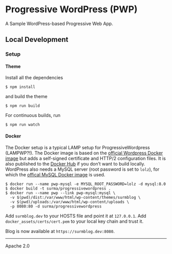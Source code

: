 # Progressive WordPress (PWP)

A Sample WordPress-based Progressive Web App.

## Local Development

### Setup

#### Theme

Install all the dependencies

```
$ npm install
```

and build the theme

```
$ npm run build
```

For continuous builds, run

```
$ npm run watch
```

#### Docker

The Docker setup is a typical LAMP setup for ProgressiveWordpress (LAMPWP?!). The Docker image is based on the [official Wordpress Docker image](https://hub.docker.com/_/wordpress/) but adds a self-signed certificate and HTTP/2 configuration files.  It is also published to the [Docker Hub](https://hub.docker.com/r/surma/progressivewordpress/) if you don’t want to build locally. WordPress also needs a  MySQL server (root password is set to `lolz`), for which the [offical MySQL Docker image](https://hub.docker.com/_/mysql/) is used.

```
$ docker run --name pwp-mysql -e MYSQL_ROOT_PASSWORD=lolz -d mysql:8.0
$ docker build -t surma/progressivewordpress .
$ docker run --name pwp --link pwp-mysql:mysql \
  -v $(pwd)/dist:/var/www/html/wp-content/themes/surmblog \
  -v $(pwd)/uploads:/var/www/html/wp-content/uploads \
  -p 8080:80 -d surma/progressivewordpress
```

Add `surmblog.dev` to your HOSTS file and point it at `127.0.0.1`. Add `docker_assets/certs/cert.pem` to your local key chain and trust it.

Blog is now available at `https://surmblog.dev:8080`.

---
Apache 2.0
